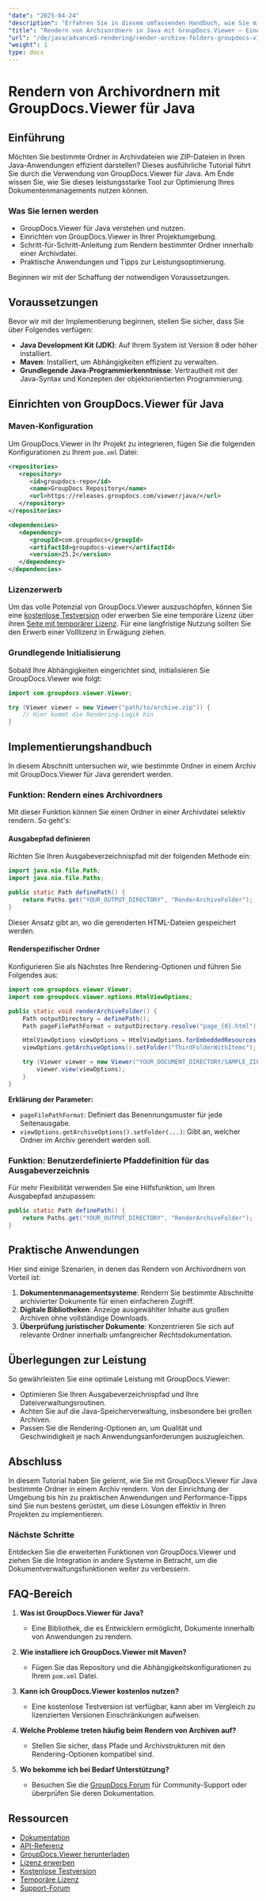 ```yaml
---
"date": "2025-04-24"
"description": "Erfahren Sie in diesem umfassenden Handbuch, wie Sie mit GroupDocs.Viewer für Java bestimmte Ordner in Archivdateien rendern."
"title": "Rendern von Archivordnern in Java mit GroupDocs.Viewer – Eine Schritt-für-Schritt-Anleitung"
"url": "/de/java/advanced-rendering/render-archive-folders-groupdocs-viewer-java/"
"weight": 1
type: docs
---
```

# Rendern von Archivordnern mit GroupDocs.Viewer für Java

## Einführung

Möchten Sie bestimmte Ordner in Archivdateien wie ZIP-Dateien in Ihren Java-Anwendungen effizient darstellen? Dieses ausführliche Tutorial führt Sie durch die Verwendung von GroupDocs.Viewer für Java. Am Ende wissen Sie, wie Sie dieses leistungsstarke Tool zur Optimierung Ihres Dokumentenmanagements nutzen können.

### Was Sie lernen werden
- GroupDocs.Viewer für Java verstehen und nutzen.
- Einrichten von GroupDocs.Viewer in Ihrer Projektumgebung.
- Schritt-für-Schritt-Anleitung zum Rendern bestimmter Ordner innerhalb einer Archivdatei.
- Praktische Anwendungen und Tipps zur Leistungsoptimierung.

Beginnen wir mit der Schaffung der notwendigen Voraussetzungen.

## Voraussetzungen

Bevor wir mit der Implementierung beginnen, stellen Sie sicher, dass Sie über Folgendes verfügen:

- **Java Development Kit (JDK)**: Auf Ihrem System ist Version 8 oder höher installiert.
- **Maven**: Installiert, um Abhängigkeiten effizient zu verwalten.
- **Grundlegende Java-Programmierkenntnisse**: Vertrautheit mit der Java-Syntax und Konzepten der objektorientierten Programmierung.

## Einrichten von GroupDocs.Viewer für Java

### Maven-Konfiguration

Um GroupDocs.Viewer in Ihr Projekt zu integrieren, fügen Sie die folgenden Konfigurationen zu Ihrem `pom.xml` Datei:

```xml
<repositories>
   <repository>
      <id>groupdocs-repo</id>
      <name>GroupDocs Repository</name>
      <url>https://releases.groupdocs.com/viewer/java/</url>
   </repository>
</repositories>

<dependencies>
   <dependency>
      <groupId>com.groupdocs</groupId>
      <artifactId>groupdocs-viewer</artifactId>
      <version>25.2</version>
   </dependency>
</dependencies>
```

### Lizenzerwerb

Um das volle Potenzial von GroupDocs.Viewer auszuschöpfen, können Sie eine [kostenlose Testversion](https://releases.groupdocs.com/viewer/java/) oder erwerben Sie eine temporäre Lizenz über ihren [Seite mit temporärer Lizenz](https://purchase.groupdocs.com/temporary-license/). Für eine langfristige Nutzung sollten Sie den Erwerb einer Volllizenz in Erwägung ziehen.

### Grundlegende Initialisierung

Sobald Ihre Abhängigkeiten eingerichtet sind, initialisieren Sie GroupDocs.Viewer wie folgt:

```java
import com.groupdocs.viewer.Viewer;

try (Viewer viewer = new Viewer("path/to/archive.zip")) {
    // Hier kommt die Rendering-Logik hin
}
```

## Implementierungshandbuch

In diesem Abschnitt untersuchen wir, wie bestimmte Ordner in einem Archiv mit GroupDocs.Viewer für Java gerendert werden.

### Funktion: Rendern eines Archivordners

Mit dieser Funktion können Sie einen Ordner in einer Archivdatei selektiv rendern. So geht's:

#### Ausgabepfad definieren

Richten Sie Ihren Ausgabeverzeichnispfad mit der folgenden Methode ein:

```java
import java.nio.file.Path;
import java.nio.file.Paths;

public static Path definePath() {
    return Paths.get("YOUR_OUTPUT_DIRECTORY", "RenderArchiveFolder");
}
```
Dieser Ansatz gibt an, wo die gerenderten HTML-Dateien gespeichert werden.

#### Renderspezifischer Ordner

Konfigurieren Sie als Nächstes Ihre Rendering-Optionen und führen Sie Folgendes aus:

```java
import com.groupdocs.viewer.Viewer;
import com.groupdocs.viewer.options.HtmlViewOptions;

public static void renderArchiveFolder() {
    Path outputDirectory = definePath();
    Path pageFilePathFormat = outputDirectory.resolve("page_{0}.html");

    HtmlViewOptions viewOptions = HtmlViewOptions.forEmbeddedResources(pageFilePathFormat);
    viewOptions.getArchiveOptions().setFolder("ThirdFolderWithItems");

    try (Viewer viewer = new Viewer("YOUR_DOCUMENT_DIRECTORY/SAMPLE_ZIP_WITH_FOLDERS")) {
        viewer.view(viewOptions);
    }
}
```

**Erklärung der Parameter:**
- `pageFilePathFormat`: Definiert das Benennungsmuster für jede Seitenausgabe.
- `viewOptions.getArchiveOptions().setFolder(...)`: Gibt an, welcher Ordner im Archiv gerendert werden soll.

### Funktion: Benutzerdefinierte Pfaddefinition für das Ausgabeverzeichnis

Für mehr Flexibilität verwenden Sie eine Hilfsfunktion, um Ihren Ausgabepfad anzupassen:

```java
public static Path definePath() {
    return Paths.get("YOUR_OUTPUT_DIRECTORY", "RenderArchiveFolder");
}
```

## Praktische Anwendungen

Hier sind einige Szenarien, in denen das Rendern von Archivordnern von Vorteil ist:

1. **Dokumentenmanagementsysteme**: Rendern Sie bestimmte Abschnitte archivierter Dokumente für einen einfacheren Zugriff.
2. **Digitale Bibliotheken**: Anzeige ausgewählter Inhalte aus großen Archiven ohne vollständige Downloads.
3. **Überprüfung juristischer Dokumente**: Konzentrieren Sie sich auf relevante Ordner innerhalb umfangreicher Rechtsdokumentation.

## Überlegungen zur Leistung

So gewährleisten Sie eine optimale Leistung mit GroupDocs.Viewer:
- Optimieren Sie Ihren Ausgabeverzeichnispfad und Ihre Dateiverwaltungsroutinen.
- Achten Sie auf die Java-Speicherverwaltung, insbesondere bei großen Archiven.
- Passen Sie die Rendering-Optionen an, um Qualität und Geschwindigkeit je nach Anwendungsanforderungen auszugleichen.

## Abschluss

In diesem Tutorial haben Sie gelernt, wie Sie mit GroupDocs.Viewer für Java bestimmte Ordner in einem Archiv rendern. Von der Einrichtung der Umgebung bis hin zu praktischen Anwendungen und Performance-Tipps sind Sie nun bestens gerüstet, um diese Lösungen effektiv in Ihren Projekten zu implementieren.

### Nächste Schritte
Entdecken Sie die erweiterten Funktionen von GroupDocs.Viewer und ziehen Sie die Integration in andere Systeme in Betracht, um die Dokumentverwaltungsfunktionen weiter zu verbessern.

## FAQ-Bereich

1. **Was ist GroupDocs.Viewer für Java?**
   - Eine Bibliothek, die es Entwicklern ermöglicht, Dokumente innerhalb von Anwendungen zu rendern.

2. **Wie installiere ich GroupDocs.Viewer mit Maven?**
   - Fügen Sie das Repository und die Abhängigkeitskonfigurationen zu Ihrem `pom.xml` Datei.

3. **Kann ich GroupDocs.Viewer kostenlos nutzen?**
   - Eine kostenlose Testversion ist verfügbar, kann aber im Vergleich zu lizenzierten Versionen Einschränkungen aufweisen.

4. **Welche Probleme treten häufig beim Rendern von Archiven auf?**
   - Stellen Sie sicher, dass Pfade und Archivstrukturen mit den Rendering-Optionen kompatibel sind.

5. **Wo bekomme ich bei Bedarf Unterstützung?**
   - Besuchen Sie die [GroupDocs Forum](https://forum.groupdocs.com/c/viewer/9) für Community-Support oder überprüfen Sie deren Dokumentation.

## Ressourcen
- [Dokumentation](https://docs.groupdocs.com/viewer/java/)
- [API-Referenz](https://reference.groupdocs.com/viewer/java/)
- [GroupDocs.Viewer herunterladen](https://releases.groupdocs.com/viewer/java/)
- [Lizenz erwerben](https://purchase.groupdocs.com/buy)
- [Kostenlose Testversion](https://releases.groupdocs.com/viewer/java/)
- [Temporäre Lizenz](https://purchase.groupdocs.com/temporary-license/)
- [Support-Forum](https://forum.groupdocs.com/c/viewer/9)